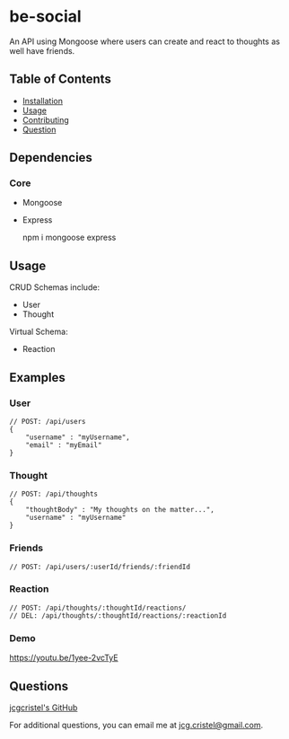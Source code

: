 # be-social

An API using Mongoose where users can create and react to thoughts as well have friends.

## Table of Contents
- [Installation](#installation)
- [Usage](#usage)
- [Contributing](#contributing)
- [Question](#questions)

## Dependencies
### Core
- Mongoose
- Express

    npm i mongoose express

## Usage
CRUD Schemas include:
- User
- Thought

Virtual Schema:
- Reaction

## Examples
### User

    // POST: /api/users
    {
        "username" : "myUsername",
        "email" : "myEmail" 
    }

### Thought

    // POST: /api/thoughts
    {
        "thoughtBody" : "My thoughts on the matter...",
        "username" : "myUsername"
    }

### Friends

    // POST: /api/users/:userId/friends/:friendId

### Reaction

    // POST: /api/thoughts/:thoughtId/reactions/
    // DEL: /api/thoughts/:thoughtId/reactions/:reactionId

### Demo
https://youtu.be/1yee-2vcTyE 

## Questions
[jcgcristel's GitHub](https://github.com/jcgcristel)

For additional questions, you can email me at [jcg.cristel@gmail.com](mailto:jcg.cristel@gmail.com.).


